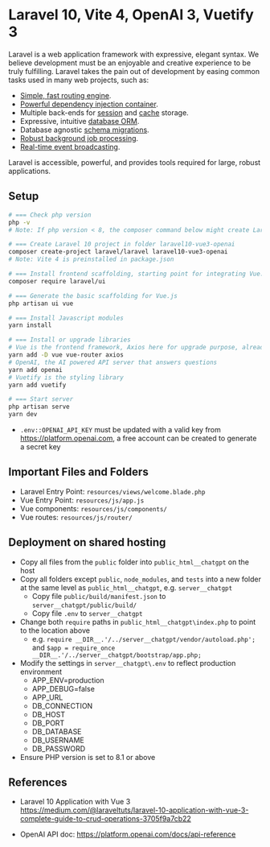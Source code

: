 # Laravel 10, Vite 4, OpenAI 3, Vuetify 3

Laravel is a web application framework with expressive, elegant syntax. We believe development must be an enjoyable and creative experience to be truly fulfilling. Laravel takes the pain out of development by easing common tasks used in many web projects, such as:

- [Simple, fast routing engine](https://laravel.com/docs/routing).
- [Powerful dependency injection container](https://laravel.com/docs/container).
- Multiple back-ends for [session](https://laravel.com/docs/session) and [cache](https://laravel.com/docs/cache) storage.
- Expressive, intuitive [database ORM](https://laravel.com/docs/eloquent).
- Database agnostic [schema migrations](https://laravel.com/docs/migrations).
- [Robust background job processing](https://laravel.com/docs/queues).
- [Real-time event broadcasting](https://laravel.com/docs/broadcasting).

Laravel is accessible, powerful, and provides tools required for large, robust applications.

## Setup

```sh
# === Check php version
php -v
# Note: If php version < 8, the composer command below might create Laravel 8 instead of 10

# === Create Laravel 10 project in folder laravel10-vue3-openai
composer create-project laravel/laravel laravel10-vue3-openai
# Note: Vite 4 is preinstalled in package.json

# === Install frontend scaffolding, starting point for integrating Vue.js
composer require laravel/ui

# === Generate the basic scaffolding for Vue.js
php artisan ui vue

# === Install Javascript modules
yarn install

# === Install or upgrade libraries
# Vue is the frontend framework, Axios here for upgrade purpose, already included in Laravel
yarn add -D vue vue-router axios
# OpenAI, the AI powered API server that answers questions
yarn add openai
# Vuetify is the styling library
yarn add vuetify

# === Start server
php artisan serve
yarn dev
```

* `.env::OPENAI_API_KEY` must be updated with a valid key from https://platform.openai.com, a free account can be created to generate a secret key

## Important Files and Folders

* Laravel Entry Point: `resources/views/welcome.blade.php`
* Vue Entry Point: `resources/js/app.js`
* Vue components: `resources/js/components/`
* Vue routes: `resources/js/router/`

## Deployment on shared hosting
* Copy all files from the `public` folder into `public_html__chatgpt` on the host
* Copy all folders except `public`, `node_modules`, and `tests` into a new folder at the same level as `public_html__chatgpt`, e.g. `server__chatgpt`
  * Copy file `public/build/manifest.json` to `server__chatgpt/public/build/`
  * Copy file `.env` to `server__chatgpt`
* Change both `require` paths in `public_html__chatgpt\index.php` to point to the location above
  * e.g. `require __DIR__.'/../server__chatgpt/vendor/autoload.php';` and `$app = require_once __DIR__.'/../server__chatgpt/bootstrap/app.php;`
* Modify the settings in `server__chatgpt\.env` to reflect production environment
  * APP_ENV=production
  * APP_DEBUG=false
  * APP_URL
  * DB_CONNECTION
  * DB_HOST
  * DB_PORT
  * DB_DATABASE
  * DB_USERNAME
  * DB_PASSWORD
* Ensure PHP version is set to 8.1 or above
## References

* Laravel 10 Application with Vue 3 https://medium.com/@laraveltuts/laravel-10-application-with-vue-3-complete-guide-to-crud-operations-3705f9a7cb22

* OpenAI API doc: https://platform.openai.com/docs/api-reference